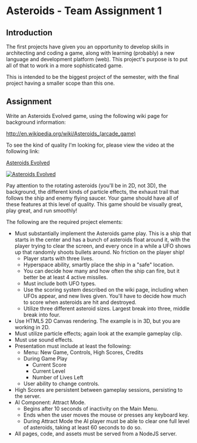 Asteroids - Team Assignment 1
=============================

Introduction
------------

The first projects have given you an opportunity to develop skills in architecting and coding a game, along with learning (probably) a new language and development platform (web).  This project's purpose is to put all of that to work in a more sophisticated game.

This is intended to be the biggest project of the semester, with the final project having a smaller scope than this one.


Assignment
----------

Write an Asteroids Evolved game, using the following wiki page for background information:

  http://en.wikipedia.org/wiki/Asteroids_(arcade_game)

To see the kind of quality I'm looking for, please view the video at the following link:

[Asteroids Evolved](http://www.youtube.com/watch?v=GTgrqyy-Weo)

[![Asteroids Evolved](http://img.youtube.com/vi/GTgrqyy-Weo/3.jpg)](http://www.youtube.com/watch?v=GTgrqyy-Weo)


Pay attention to the rotating asteroids (you'll be in 2D, not 3D), the background, the different kinds of particle effects, the exhaust trail that follows the ship and enemy flying saucer.  Your game should have all of these features at this level of quality.  This game should be visually great, play great, and run smoothly!

The following are the required project elements:

* Must substantially implement the Asteroids game play. This is a ship that starts in the center and has a bunch of asteroids float around it, with the player trying to clear the screen, and every once in a while a UFO shows up that randomly shoots bullets around.  No friction on the player ship!
  * Player starts with three lives.
  * Hyperspace ability, smartly place the ship in a "safe" location.
  * You can decide how many and how often the ship can fire, but it better be at least 4 active missiles.
  * Must include both UFO types.
  * Use the scoring system described on the wiki page, including when UFOs appear, and new lives given.  You'll have to decide how much to score when asteroids are hit and destroyed.
  * Utilize three different asteroid sizes.  Largest break into three, middle break into four.
* Use HTML5 2D Canvas rendering.  The example is in 3D, but you are working in 2D.
* Must utilize particle effects; again look at the example gameplay clip.
* Must use sound effects.
* Presentation must include at least the following:
  * Menu: New Game, Controls, High Scores, Credits
  * During Game Play
    * Current Score
    * Current Level
    * Number of Lives Left
  * User ability to change controls.
* High Scores are persistent between gameplay sessions, persisting to the server.
* AI Component:  Attract Mode.
  * Begins after 10 seconds of inactivity on the Main Menu.
  * Ends when the user moves the mouse or presses any keyboard key.
  * During Attract Mode the AI player must be able to clear one full level of asteroids, taking at least 60 seconds to do so.
* All pages, code, and assets must be served from a NodeJS server.
